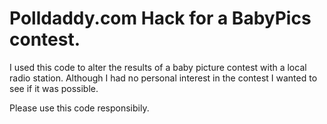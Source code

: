 # Polldaddy.com Hack for a BabyPics contest.

I used this code to alter the results of a baby picture contest with a local radio station.  Although I had no personal interest
in the contest I wanted to see if it was possible.  

Please use this code responsibily.  